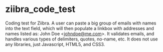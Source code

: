 # ziibra_code_test
Coding test for Ziibra. A user can paste a big group of emails with names into the text field, which will then populate a linkbox with addresses and names listed as: John Doe &lt;johndoe@me.com&gt;. It validates emails, and handles various types of delimiters, quotes, no-name, etc. It does not use any libraries, just Javascript, HTML5, and CSS3. 
